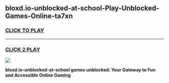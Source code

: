 
## bloxd.io-unblocked-at-school-Play-Unblocked-Games-Online-ta7xn
<h3>
<a href="https://premium76.site?title=bloxd.io-unblocked-at-school&ref=25A">CLICK TO PLAY</a></h3>
<hr>

<h3>
<a href="https://premium76.site?title=bloxd.io-unblocked-at-school&ref=25A">CLICK 2 PLAY</a>
  
</h3>

<a href="https://premium76.site?title=bloxd.io-unblocked-at-school&ref=25A"><img src="https://clearcache.store/games.png"></a>


**bloxd.io-unblocked-at-school games unblocked: Your Gateway to Fun and Accessible Online Gaming**
